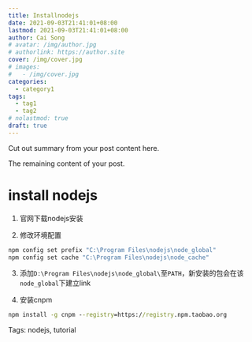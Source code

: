 ```yaml
---
title: Installnodejs
date: 2021-09-03T21:41:01+08:00
lastmod: 2021-09-03T21:41:01+08:00
author: Cai Song
# avatar: /img/author.jpg
# authorlink: https://author.site
cover: /img/cover.jpg
# images:
#   - /img/cover.jpg
categories:
  - category1
tags:
  - tag1
  - tag2
# nolastmod: true
draft: true
---
```


Cut out summary from your post content here.

<!--more-->

The remaining content of your post.
# install nodejs

1. 官网下载nodejs安装

2. 修改环境配置
  ```cmd
  npm config set prefix "C:\Program Files\nodejs\node_global"
  npm config set cache "C:\Program Files\nodejs\node_cache"
  ```

3. 添加`D:\Program Files\nodejs\node_global\`至`PATH`，新安装的包会在该`node_global`下建立link

4. 安装cnpm
  ```cmd
  npm install -g cnpm --registry=https://registry.npm.taobao.org
  ```

Tags:
  nodejs, tutorial